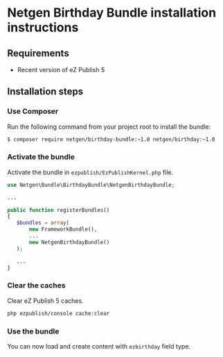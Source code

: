 Netgen Birthday Bundle installation instructions
==========================================================

Requirements
------------

* Recent version of eZ Publish 5

Installation steps
------------------

### Use Composer

Run the following command from your project root to install the bundle:

```bash
$ composer require netgen/birthday-bundle:~1.0 netgen/birthday:~1.0
```

### Activate the bundle

Activate the bundle in `ezpublish/EzPublishKernel.php` file.

```php
use Netgen\Bundle\BirthdayBundle\NetgenBirthdayBundle;

...

public function registerBundles()
{
   $bundles = array(
       new FrameworkBundle(),
       ...
       new NetgenBirthdayBundle()
   );

   ...
}
```

### Clear the caches

Clear eZ Publish 5 caches.

```bash
php ezpublish/console cache:clear
```

### Use the bundle

You can now load and create content with `ezbirthday` field type.
